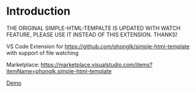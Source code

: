 # Introduction

THE ORIGINAL SIMPLE-HTML-TEMPALTE IS UPDATED WITH WATCH FEATURE, PLEASE USE IT INSTEAD OF THIS EXTENSION. THANKS!

VS Code Extension for https://github.com/phonglk/simple-html-template with support of file watching

Marketplace: https://marketplace.visualstudio.com/items?itemName=phonglk.simple-html-template

[Demo](http://i.imgur.com/9aPfRGb.gifv)
